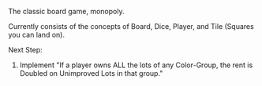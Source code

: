 The classic board game, monopoly.

Currently consists of the concepts of Board, Dice, Player, and Tile (Squares you can land on).

Next Step:
1. Implement "If a player owns ALL the lots of any Color-Group, the rent is Doubled on Unimproved Lots in that group."